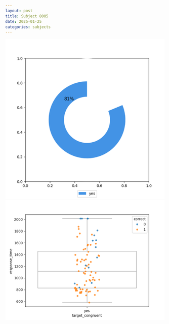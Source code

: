 ```yaml
---
layout: post
title: Subject 8005
date: 2025-01-25
categories: subjects
---
```


![](data/8005/run-29/8005_accuracy_target_congruence.png)
![](data/8005/run-29/8005_rt_congruence.png)
